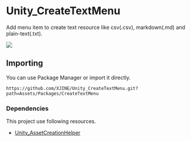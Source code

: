 # Unity_CreateTextMenu

Add menu item to create text resource like csv(.csv), markdown(.md) and plain-text(.txt).

![](https://github.com/XJINE/Unity_CreateTextMenu/blob/main/screenshot.png)

## Importing

You can use Package Manager or import it directly.

```
https://github.com/XJINE/Unity_CreateTextMenu.git?path=Assets/Packages/CreateTextMenu
```

### Dependencies

This project use following resources.

- [Unity_AssetCreationHelper](https://github.com/XJINE/Unity_AssetCreationHelper)